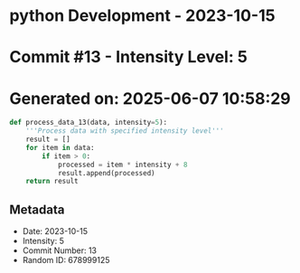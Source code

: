 ﻿# python Development - 2023-10-15
# Commit #13 - Intensity Level: 5
# Generated on: 2025-06-07 10:58:29
```python
def process_data_13(data, intensity=5):
    '''Process data with specified intensity level'''
    result = []
    for item in data:
        if item > 0:
            processed = item * intensity + 8
            result.append(processed)
    return result
```
## Metadata
- Date: 2023-10-15
- Intensity: 5
- Commit Number: 13
- Random ID: 678999125
